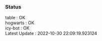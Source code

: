 ### Status


table : OK  
hogwarts : OK  
icy-bot : OK  
Latest Update : 2022-10-30 22:09:19.923124
